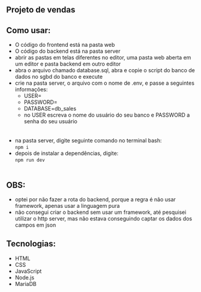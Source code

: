 ## Projeto de vendas
## Como usar:
- O código do frontend está na pasta web <br>
- O código do backend está na pasta server <br>
- abrir as pastas em telas diferentes no editor, uma pasta web aberta em um editor e pasta backend em outro editor <br>
- abra o arquivo chamado database.sql, abra e copie o script do banco de dados no sgbd do banco e execute <br>
- crie na pasta server, o arquivo com o nome de .env, e passe a seguintes informações:
  - USER=
  - PASSWORD=
  - DATABASE=db_sales
  - no USER escreva o nome do usuário do seu banco e PASSWORD a senha do seu usuário<br>
  <br><br>
- na pasta server, digite seguinte comando no terminal bash:<br>
  ``` npm i ```
- depois de instalar a dependências, digite:<br>
  ``` npm run dev ```
<br><br>

## OBS:
- optei por não fazer a rota do backend, porque a regra é não usar framework, apenas usar a linguagem pura
- não consegui criar o backend sem usar um framework, até pesquisei utilizar o http server, mas não estava conseguindo captar os dados dos campos em json

## Tecnologias:
- HTML
- CSS
- JavaScript
- Node.js
- MariaDB

